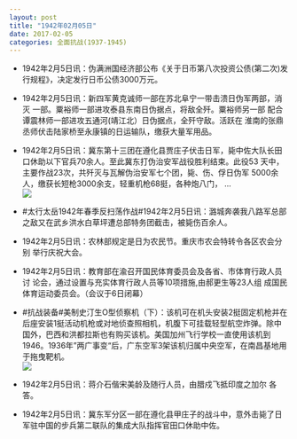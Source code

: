 ```yaml
---
layout: post
title: "1942年02月05日"
date: 2017-02-05
categories: 全面抗战(1937-1945)
---
```


<meta name="referrer" content="no-referrer" />

- 1942年2月5日讯：伪满洲国经济部公布《关于日币第八次投资公债(第二次)发 行规程》，决定发行日币公债3000万元。 

- 1942年2月5日讯：新四军黄克诚师一部在苏北阜宁一带击溃日伪军两部，消灭 一部。粟裕师一部进攻泰县东南日伪据点，将敌全歼。粟裕师另一部 配合谭震林师一部进攻五通河(靖江北）日伪据点，全歼守敌。活跃在 淮南的张鼎丞师伏击陆家桥至永康镇的日运输队，缴获大量军用品。 

- 1942年2月5日讯：冀东第十三团在遵化县贾庄子伏击日军，毙中佐大队长田口休助以下官兵70余人。至此冀东打伪治安军战役胜利结束。此役53 天中，主要作战23次，共歼灭与瓦解伪治安军七个团，毙、伤、俘日伪军 5000余人，缴获长短枪3000余支，轻重机枪68挺，各种炮八门， ... <br/><img src="https://ww4.sinaimg.cn/large/aca367d8jw1fcfqydrwm6j20c80cwwg7.jpg" />

- #太行太岳1942年春季反扫荡作战#1942年2月5日讯：潞城奔袭我八路军总部之敌又在武乡洪水白草坪遭总部特务团截击，被毙伤百余人。 

- 1942年2月5日讯：农林部规定是日为农民节。重庆市农会特转令各区农会分别 举行庆祝大会。 

- 1942年2月5日讯：教育部在渝召开国民体育委员会及各省、市体育行政人员讨 论会，通过设置与充实体育行政人员等10项措施,由郝更生等23人组 成国民体育运动委员会。（会议于6日闭幕） 

- #抗战装备#美制史汀生O型侦察机（下）：该机可在机头安装2挺固定机枪并在后座安装1挺活动机枪或对地侦查照相机，机腹下可挂载轻型航空炸弹。除中国外，巴西和洪都拉斯也有购买该机。美国加州飞行学校一直使用该机到1946。1936年”两广事变“后，广东空军3架该机归属中央空军，在南昌基地用于拖曳靶机。 <br/><img src="https://ww3.sinaimg.cn/large/aca367d8jw1fcfd2o98hfj20840sm0vt.jpg" />

- 1942年2月5日讯：蒋介石偕宋美龄及随行人员，由腊戍飞抵印度之加尔 各答。 

- 1942年2月5日讯：冀东军分区一部在遵化县甲庄子的战斗中，意外击毙了日军驻中国的步兵第二联队的集成大队指挥官田口休助中佐。 

